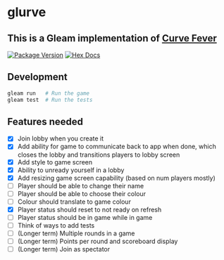 # glurve

## This is a Gleam implementation of [Curve Fever](https://en.wikipedia.org/wiki/Achtung,_die_Kurve!)

[![Package Version](https://img.shields.io/hexpm/v/glurve)](https://hex.pm/packages/glurve)
[![Hex Docs](https://img.shields.io/badge/hex-docs-ffaff3)](https://hexdocs.pm/glurve/)

## Development

```sh
gleam run   # Run the game
gleam test  # Run the tests
```

## Features needed
- [x] Join lobby when you create it
- [x] Add ability for game to communicate back to app when done, which closes the lobby and transitions players to lobby screen
- [x] Add style to game screen
- [x] Ability to unready yourself in a lobby
- [x] Add resizing game screen capability (based on num players mostly)
- [ ] Player should be able to change their name
- [ ] Player should be able to choose their colour
- [ ] Colour should translate to game colour
- [x] Player status should reset to not ready on refresh
- [ ] Player status should be in game while in game
- [ ] Think of ways to add tests
- [ ] (Longer term) Multiple rounds in a game
- [ ] (Longer term) Points per round and scoreboard display
- [ ] (Longer term) Join as spectator